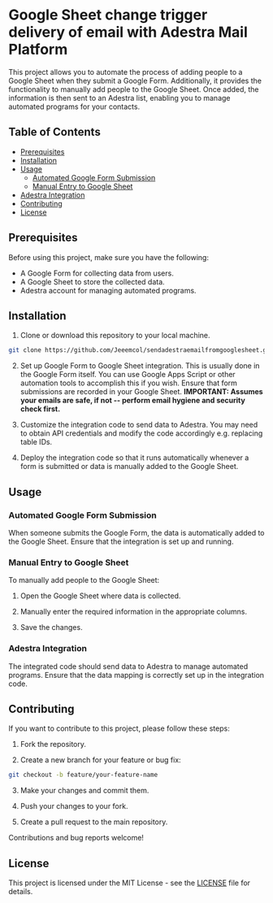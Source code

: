# Google Sheet change trigger delivery of email with Adestra Mail Platform

This project allows you to automate the process of adding people to a Google Sheet when they submit a Google Form. Additionally, it provides the functionality to manually add people to the Google Sheet. Once added, the information is then sent to an Adestra list, enabling you to manage automated programs for your contacts.

## Table of Contents

- [Prerequisites](#prerequisites)
- [Installation](#installation)
- [Usage](#usage)
  - [Automated Google Form Submission](#automated-google-form-submission)
  - [Manual Entry to Google Sheet](#manual-entry-to-google-sheet)
- [Adestra Integration](#adestra-integration)
- [Contributing](#contributing)
- [License](#license)

## Prerequisites

Before using this project, make sure you have the following:

- A Google Form for collecting data from users.
- A Google Sheet to store the collected data.
- Adestra account for managing automated programs.

## Installation

1. Clone or download this repository to your local machine.

```bash
git clone https://github.com/Jeeemcol/sendadestraemailfromgooglesheet.git
```

2. Set up Google Form to Google Sheet integration. This is usually done in the Google Form itself. You can use Google Apps Script or other automation tools to accomplish this if you wish. Ensure that form submissions are recorded in your Google Sheet. **IMPORTANT: Assumes your emails are safe, if not -- perform email hygiene and security check first.**

3. Customize the integration code to send data to Adestra. You may need to obtain API credentials and modify the code accordingly e.g. replacing table IDs.

4. Deploy the integration code so that it runs automatically whenever a form is submitted or data is manually added to the Google Sheet.

## Usage

### Automated Google Form Submission

When someone submits the Google Form, the data is automatically added to the Google Sheet. Ensure that the integration is set up and running.

### Manual Entry to Google Sheet

To manually add people to the Google Sheet:

1. Open the Google Sheet where data is collected.

2. Manually enter the required information in the appropriate columns.

3. Save the changes.

### Adestra Integration

The integrated code should send data to Adestra to manage automated programs. Ensure that the data mapping is correctly set up in the integration code.

## Contributing

If you want to contribute to this project, please follow these steps:

1. Fork the repository.

2. Create a new branch for your feature or bug fix:

```bash
git checkout -b feature/your-feature-name
```

3. Make your changes and commit them.

4. Push your changes to your fork.

5. Create a pull request to the main repository.

Contributions and bug reports welcome!

## License

This project is licensed under the MIT License - see the [LICENSE](LICENSE) file for details.
